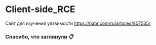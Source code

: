 # Client-side_RCE
Сайт для изучения уязвимости https://habr.com/ru/articles/807535/

### Спасибо, что заглянули 📋
